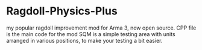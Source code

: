 # Ragdoll-Physics-Plus
my popular ragdoll improvement mod for Arma 3, now open source.
CPP file is the main code for the mod
SQM is a simple testing area with units arranged in various positions, to make your testing a bit easier.
